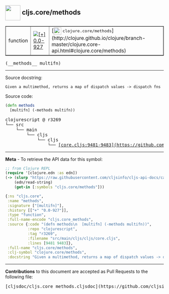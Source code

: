 ## <img width="48px" valign="middle" src="http://i.imgur.com/Hi20huC.png"> cljs.core/methods

 <table border="1">
<tr>

<td>function</td>
<td><a href="https://github.com/cljsinfo/cljs-api-docs/tree/0.0-927"><img valign="middle" alt="[+] 0.0-927" src="https://img.shields.io/badge/+-0.0--927-lightgrey.svg"></a> </td>
<td>
[<img height="24px" valign="middle" src="http://i.imgur.com/1GjPKvB.png"> <samp>clojure.core/methods</samp>](http://clojure.github.io/clojure/branch-master/clojure.core-api.html#clojure.core/methods)
</td>
</tr>
</table>

 <samp>
(__methods__ multifn)<br>
</samp>

---




Source docstring:

```
Given a multimethod, returns a map of dispatch values -> dispatch fns
```

Source code:

```clj
(defn methods
  [multifn] (-methods multifn))
```

 <pre>
clojurescript @ r3269
└── src
    └── main
        └── cljs
            └── cljs
                └── <ins>[core.cljs:9481-9483](https://github.com/clojure/clojurescript/blob/r3269/src/main/cljs/cljs/core.cljs#L9481-L9483)</ins>
</pre>


---

__Meta__ - To retrieve the API data for this symbol:

```clj
;; from Clojure REPL
(require '[clojure.edn :as edn])
(-> (slurp "https://raw.githubusercontent.com/cljsinfo/cljs-api-docs/catalog/cljs-api.edn")
    (edn/read-string)
    (get-in [:symbols "cljs.core/methods"]))
```

```clj
{:ns "cljs.core",
 :name "methods",
 :signature ["[multifn]"],
 :history [["+" "0.0-927"]],
 :type "function",
 :full-name-encode "cljs.core_methods",
 :source {:code "(defn methods\n  [multifn] (-methods multifn))",
          :repo "clojurescript",
          :tag "r3269",
          :filename "src/main/cljs/cljs/core.cljs",
          :lines [9481 9483]},
 :full-name "cljs.core/methods",
 :clj-symbol "clojure.core/methods",
 :docstring "Given a multimethod, returns a map of dispatch values -> dispatch fns"}

```

---

__Contributions__ to this document are accepted as Pull Requests to the following file:

 <pre>
[cljsdoc/cljs.core_methods.cljsdoc](https://github.com/cljsinfo/cljs-api-docs/blob/master/cljsdoc/cljs.core_methods.cljsdoc)
</pre>

